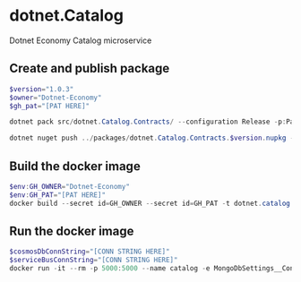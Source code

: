 # dotnet.Catalog

Dotnet Economy Catalog microservice

## Create and publish package

```powershell
$version="1.0.3"
$owner="Dotnet-Economy"
$gh_pat="[PAT HERE]"

dotnet pack src/dotnet.Catalog.Contracts/ --configuration Release -p:PackageVersion=$version -p:RepositoryUrl=https://github.com/$owner/dotnet.Catalog -o ../packages

dotnet nuget push ../packages/dotnet.Catalog.Contracts.$version.nupkg --api-key $gh_pat --source "github"
```

## Build the docker image

```powershell
$env:GH_OWNER="Dotnet-Economy"
$env:GH_PAT="[PAT HERE]"
docker build --secret id=GH_OWNER --secret id=GH_PAT -t dotnet.catalog:$version .
```

## Run the docker image

```powershell
$cosmosDbConnString="[CONN STRING HERE]"
$serviceBusConnString="[CONN STRING HERE]"
docker run -it --rm -p 5000:5000 --name catalog -e MongoDbSettings__ConnectionString=$cosmosDbConnString -e ServiceBusSettings__ConnectionString=$serviceBusConnString -e ServiceSettings__MessageBroker="SERVICEBUS" dotnet.catalog:$version
```
